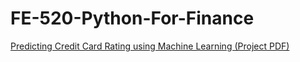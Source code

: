 # FE-520-Python-For-Finance

[Predicting Credit Card Rating using Machine Learning (Project PDF)](https://github.com/parthxparab/FE-520-Python-For-Finance/blob/master/Project/FE520.pdf)
